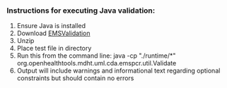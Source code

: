 ### Instructions for executing Java validation:
1. Ensure Java is installed
2. Download [EMSValidation](https://github.com/HL7/CDA-ems-patient-care-report/blob/main/validation/java/EMSValidation.zip)
3. Unzip 
4. Place test file in directory
5. Run this from the command line: java -cp "./runtime/*" org.openhealthtools.mdht.uml.cda.emspcr.util.Validate <filename>
6. Output will include warnings and informational text regarding optional constraints but should contain no errors
